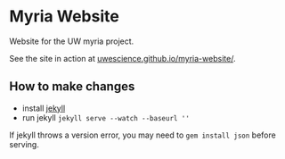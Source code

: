 # Myria Website

Website for the UW myria project.

See the site in action at [uwescience.github.io/myria-website/](http://uwescience.github.io/myria-website/).

## How to make changes

* install [jekyll](http://jekyllrb.com/)
* run jekyll `jekyll serve --watch --baseurl ''`

If jekyll throws a version error, you may need to `gem install json` before serving.
